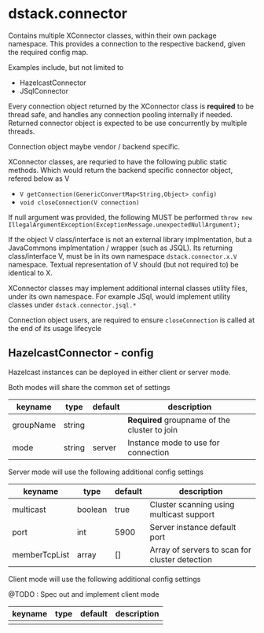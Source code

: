 # dstack.connector

Contains multiple XConnector classes, within their own package namespace. 
This provides a connection to the respective backend, given the required config map.

Examples include, but not limited to

+ HazelcastConnector
+ JSqlConnector

Every connection object returned by the XConnector class is **required** to be thread safe, and handles any connection pooling internally if needed. 
Returned connector object is expected to be use concurrently by multiple threads.

Connection object maybe vendor / backend specific.

XConnector classes, are requried to have the following public static methods. Which would return the backend specific connector object, refered below as V

+ `V getConnection(GenericConvertMap<String,Object> config)`
+ `void closeConnection(V connection)`

If null argument was provided, the following MUST be performed `throw new IllegalArgumentException(ExceptionMessage.unexpectedNullArgument);`

If the object V class/interface is not an external library implmentation, but a JavaCommons implmentation / wrapper (such as JSQL).
Its returning class/interface V, must be in its own namespace `dstack.connector.x.V` namespace. Textual representation of V should (but not required to) be identical to X.

XConnector classes may implement additional internal classes utility files, under its own namespace. For example JSql, would implement utility classes under `dstack.connector.jsql.*`

Connection object users, are required to ensure `closeConnection` is called at the end of its usage lifecycle

## HazelcastConnector - config

Hazelcast instances can be deployed in either client or server mode.

Both modes will share the common set of settings

| keyname           | type      | default    | description                                      |
|-------------------|-----------|------------|--------------------------------------------------|
| groupName         | string    |            | **Required** groupname of the cluster to join    |
| mode              | string    | server     | Instance mode to use for connection              |

Server mode will use the following additional config settings

| keyname           | type      | default    | description                                      |
|-------------------|-----------|------------|--------------------------------------------------|
| multicast         | boolean   | true       | Cluster scanning using multicast support         |
| port              | int       | 5900       | Server instance default port                     |
| memberTcpList     | array     | []         | Array of servers to scan for cluster detection   |

Client mode will use the following additional config settings

@TODO : Spec out and implement client mode

| keyname           | type      | default    | description                                      |
|-------------------|-----------|------------|--------------------------------------------------|
|                   |           |            |                                                  |

